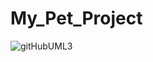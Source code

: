 # My_Pet_Project


![gitHubUML3](https://github.com/user-attachments/assets/2e89c16e-e667-4705-bf83-c55624986a49)
